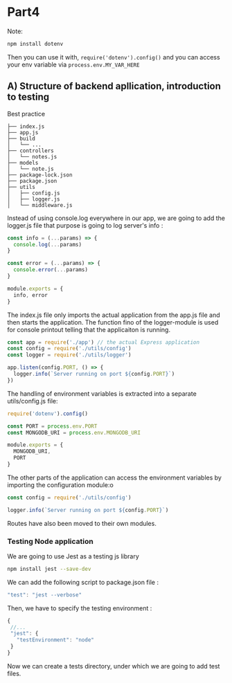
# Part4

Note:

```bash
npm install dotenv
```

Then you can use it with, `require('dotenv').config()` and you can access your env variable via `process.env.MY_VAR_HERE`

## A) Structure of backend apllication, introduction to testing

Best practice

```
├── index.js
├── app.js
├── build
│   └── ...
├── controllers
│   └── notes.js
├── models
│   └── note.js
├── package-lock.json
├── package.json
├── utils
│   ├── config.js
│   ├── logger.js
│   └── middleware.js  
```

Instead of using console.log everywhere in our app, we are going to add the logger.js file that purpose is going to log server's info :

```js
const info = (...params) => {
  console.log(...params)
}

const error = (...params) => {
  console.error(...params)
}

module.exports = {
  info, error
}
```

The index.js file only imports the actual application from the app.js file and then starts the application. The function fino of the logger-module is used for console printout telling that the applicaiton is running.

```js
const app = require('./app') // the actual Express application
const config = require('./utils/config')
const logger = require('./utils/logger')

app.listen(config.PORT, () => {
  logger.info(`Server running on port ${config.PORT}`)
})
```

The handling of environment variables is extracted into a separate utils/config.js file:

```js
require('dotenv').config()

const PORT = process.env.PORT
const MONGODB_URI = process.env.MONGODB_URI

module.exports = {
  MONGODB_URI,
  PORT
}
```

The other parts of the application can access the environment variables by importing the configuration module:o

```js
const config = require('./utils/config')

logger.info(`Server running on port ${config.PORT}`)
```

Routes have also been moved to their own modules.

### Testing Node application

We are going to use Jest as a testing js library

```bash
npm install jest --save-dev
```

We can add the following script to package.json file :

```js
"test": "jest --verbose"
```

Then, we have to specify the testing environment : 

```js
{
 //...
 "jest": {
   "testEnvironment": "node"
 }
}
```

Now we can create a tests directory, under which we are going to add test files.

